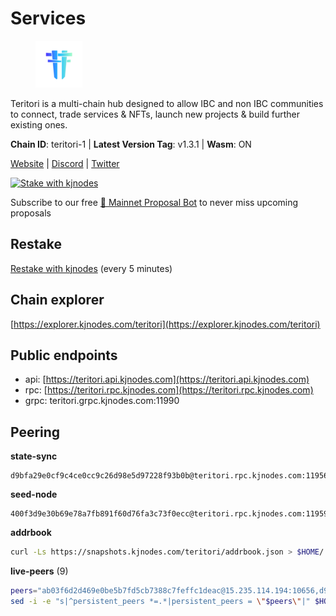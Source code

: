 # Services

<figure><img src="https://raw.githubusercontent.com/kj89/cosmos-images/main/logos/teritori.png" alt=""><figcaption></figcaption></figure>

Teritori is a multi-chain hub designed to allow IBC and non IBC communities  to connect, trade services & NFTs, launch new projects & build further existing ones.

**Chain ID**: teritori-1 | **Latest Version Tag**: v1.3.1 | **Wasm**: ON

[Website](https://teritori.com) | [Discord](https://discord.gg/teritori) | [Twitter](https://twitter.com/TeritoriNetwork)

[![Stake with kjnodes](https://i.ibb.co/cr44Q8j/button-stake-with-kjnodes.png)](https://restake.app/teritori/torivaloper184ln03hkpt75uhrrr26f66kvcqvf4yn4nc2xjm)

Subscribe to our free [🤖 Mainnet Proposal Bot](https://t.me/kjnodes_proposal_bot) to never miss upcoming proposals

## Restake

[Restake with kjnodes](https://restake.app/teritori/torivaloper184ln03hkpt75uhrrr26f66kvcqvf4yn4nc2xjm) (every 5 minutes)
## Chain explorer
[https://explorer.kjnodes.com/teritori](https://explorer.kjnodes.com/teritori)

## Public endpoints

* api: [https://teritori.api.kjnodes.com](https://teritori.api.kjnodes.com)
* rpc: [https://teritori.rpc.kjnodes.com](https://teritori.rpc.kjnodes.com)
* grpc: teritori.grpc.kjnodes.com:11990

## Peering

**state-sync**

```text
d9bfa29e0cf9c4ce0cc9c26d98e5d97228f93b0b@teritori.rpc.kjnodes.com:11956
```

**seed-node**

```text
400f3d9e30b69e78a7fb891f60d76fa3c73f0ecc@teritori.rpc.kjnodes.com:11959
```

**addrbook**
```bash
curl -Ls https://snapshots.kjnodes.com/teritori/addrbook.json > $HOME/.teritorid/config/addrbook.json
```

**live-peers** (9)
```bash
peers="ab03f6d2d469e0be5b7fd5cb7388c7feffc1deac@15.235.114.194:10656,d9bfa29e0cf9c4ce0cc9c26d98e5d97228f93b0b@65.109.88.38:11956,d40face481bc00a617d9a29c39be412a776e28c2@116.202.36.240:10656,3bd3a20d7c8a26a20927289a7a6bffecf71de53e@51.81.155.97:10856,35de81a10ed992e427e6eb1d0d9ec3622d0f37fe@193.70.47.90:15956,0e189bbc6db606a14950a0e59641b798a255c3c8@65.109.37.154:3000,6046cec27c36f0a7596cb9fa9f2c5decbd4e87cb@151.115.53.172:26656,c670830fdf60374f008fa4a4eb851deddcdaef5b@65.109.88.107:46656,4d6c820a7d426ad934a5e51f2e020836f0378919@116.202.143.91:26656"
sed -i -e "s|^persistent_peers *=.*|persistent_peers = \"$peers\"|" $HOME/.teritorid/config/config.toml
```
